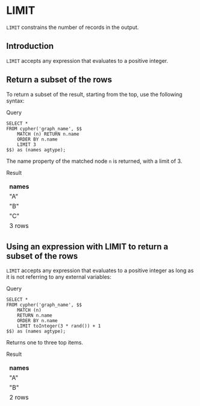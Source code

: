 # LIMIT

`LIMIT` constrains the number of records in the output.

## Introduction

`LIMIT` accepts any expression that evaluates to a positive integer.


## Return a subset of the rows

To return a subset of the result, starting from the top, use the following syntax:

Query


```postgresql
SELECT * 
FROM cypher('graph_name', $$
	MATCH (n) RETURN n.name
	ORDER BY n.name
	LIMIT 3
$$) as (names agtype);
```


The name property of the matched node `n` is returned, with a limit of 3.

Result


<table>
  <thead>
   <td><strong>names</strong>
   </td>
  <thead>
  <tr>
   <td>"A"
   </td>
  </tr>
  <tr>
   <td>"B"
   </td>
  </tr>
  <tr>
   <td>"C"
   </td>
  </tr>
  <tr>
   <td>3 rows
   </td>
  </tr>
</table>

## Using an expression with LIMIT to return a subset of the rows

`LIMIT` accepts any expression that evaluates to a positive integer as long as it is not referring to any external variables:

Query


```postgresql
SELECT *
FROM cypher('graph_name', $$
	MATCH (n)
	RETURN n.name
	ORDER BY n.name
	LIMIT toInteger(3 * rand()) + 1
$$) as (names agtype);

```

Returns one to three top items.

Result


<table>
  <thead>
   <td><strong>names</strong>
   </td>
  <thead>
  <tr>
   <td>"A"
   </td>
  </tr>
  <tr>
   <td>"B"
   </td>
  </tr>
  <tr>
   <td>2 rows
   </td>
  </tr>
</table>
